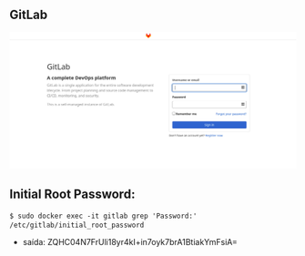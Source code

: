 ## GitLab

<p align="center">
  <img alt="DevOps" src="../../data/gitlab.png">
</p>

## Initial Root Password: 

```console
$ sudo docker exec -it gitlab grep 'Password:' /etc/gitlab/initial_root_password
```
- saída: ZQHC04N7FrUli18yr4kI+in7oyk7brA1BtiakYmFsiA=